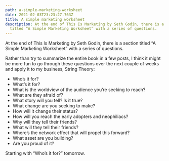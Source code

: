 ```yaml
---
path: a-simple-marketing-worksheet
date: 2021-02-03T23:23:27.763Z
title: A simple marketing worksheet
description: At the end of This Is Marketing by Seth Godin, there is a section
  titled “A Simple Marketing Worksheet” with a series of questions.
---
```

At the end of This Is Marketing by Seth Godin, there is a section titled “A Simple Marketing Worksheet” with a series of questions. 

Rather than try to summarize the entire book in a few posts, I think it might be more fun to go through these questions over the next couple of weeks and apply it to my business, String Theory:

* Who’s it for?
* What’s it for?
* What is the worldview of the audience you’re seeking to reach?
* What are they afraid of?
* What story will you tell? Is it true?
* What change are you seeking to make?
* How will it change their status?
* How will you reach the early adopters and neophiliacs?
* Why will they tell their friends?
* What will they tell their friends?
* Where’s the network effect that will propel this forward?
* What asset are you building?
* Are you proud of it?

Starting with “Who’s it for?” tomorrow.